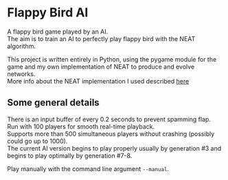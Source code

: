 # Flappy Bird AI

A flappy bird game played by an AI.  
The aim is to train an AI to perfectly play flappy bird with the NEAT algorithm.

This project is written entirely in Python, using the pygame module for the game and my own implementation of NEAT to produce and evolve networks.  
More info about the NEAT implementation I used described [here](http://nn.cs.utexas.edu/downloads/papers/stanley.cec02.pdf)

## Some general details

There is an input buffer of every 0.2 seconds to prevent spamming flap.  
Run with 100 players for smooth real-time playback.  
Supports more than 500 simultaneous players without crashing (possibly could go up to 1000).  
The current AI version begins to play properly usually by generation #3 and begins to play optimally by generation #7-8.

Play manually with the command line argument `--manual`.
